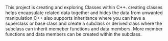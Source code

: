 This project is creating and exploring Classes within C++. 
creating classes helps encapsulate related data together and hides the data from unwanted manipulation
C++ also supports inheritance where you can have a superclass or base class and create a subclass or derived class 
where the subclass can inherit memeber functions and data members. More member functions and data members can 
be created within the subclass.
